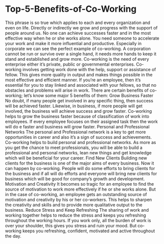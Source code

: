 # Top-5-Benefits-of-Co-Working
This phrase is so true which applies to each and every organization and even on life. Directly or indirectly we grow and progress with the support of people around us. No one can achieve successes faster and in the most effective way when he or she works alone. You need someone to accelerate your work and make it more influential and productive. Especially in corporate we can see the perfect example of co-working. A corporation cannot be run or survive over a single hand, it needs more hands to keep it stand and established and grow more. Co-working is the need of every enterprise either it’s private, public or governmental enterprises. Co-working involves getting work done with the help, support or assistance of fellow. This gives more quality in output and makes things possible in the most effective and efficient manner. If you’re an employee, then it’s essential for you to stay linked and associated with your fellows, so that no obstacles and problems will arise in work.  There are certain benefits of co-working; let’s know some major 5 benefits of them: Grow Business Faster  No doubt, if many people get involved in any specific thing, then success will be achieved faster. Likewise, in business, if more people will get involved, the business will achieve success and grow faster. Co-working helps to grow the business faster because of classification of work into employees. If every employee focuses on their assigned task then the work will do e faster and business will grow faster. Personal and Professional Networks  The personal and Professional network is a key to get more opportunities in career and also it’s a sign of success and achievements. Co-working helps to build personal and professional networks. As more as you get the chance to meet professionals, you will be able to build a professional and personal networks, lean new things and get knowledge which will be beneficial for your career. Find New Clients  Building new clients for the business is one of the major aims of every business. Now it can happen by co-working. People will do some efforts to bring clients for the business and if all will do efforts and everyone will bring new clients for business which will be good for company’s growth and development. Motivation and Creativity  It becomes so tragic for an employee to find the source of motivation to work more effectively if he or she works alone. But in the case of co-working, an employee gets an outstanding source of motivation and creativity by his or her co-workers. This helps to sharpen the creativity and skills and to provide more qualitative output to the business. Reduce Stress and Keep Refreshing  The sharing of work and working together helps to reduce the stress and keeps you refreshing throughout the working hours. If you work only, all the burden of work is over your shoulder, this gives you stress and ruin your mood. But co-working keeps you refreshing, confident, motivated and active throughout the day.
